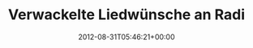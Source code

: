 ---
retweeted: false
source: <a href="http://twitter.com/download/android" rel="nofollow">Twitter for Android</a>
entities:
  hashtags: []
  symbols: []
  user_mentions:
  - name: Marc Böttler
    screen_name: marcshark
    indices:
    - '33'
    - '43'
    id_str: '15440623'
    id: '15440623'
  urls:
  - url: http://t.co/ryIBzwEr
    expanded_url: http://www.youtube.com/watch?v=8mg3-BDZWj8
    display_url: youtube.com/watch?v=8mg3-B…
    indices:
    - '44'
    - '64'
display_text_range:
- '0'
- '64'
favorite_count: '0'
id_str: '241411584268828672'
truncated: false
retweet_count: '0'
id: '241411584268828672'
possibly_sensitive: false
created_at: Fri Aug 31 05:46:21 +0000 2012
favorited: false
full_text: Verwackelte Liedwünsche an Radio [@marcshark](https://twitter.com/marcshark)
lang: de
quote_url: http://www.youtube.com/watch?v=8mg3-BDZWj8
tags:
- pesos:twitter
date: '2012-08-31T05:46:21+00:00'
src: https://twitter.com/bascht/status/241411584268828672
original_url: https://twitter.com/bascht/status/241411584268828672
type: twitter_tweet
text: Verwackelte Liedwünsche an Radio [@marcshark](https://twitter.com/marcshark)
title: Verwackelte Liedwünsche an Radi

---